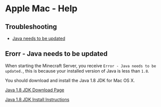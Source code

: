 # Apple Mac - Help

## Troubleshooting
 * [Java needs to be updated](#javaneedsupdating)

## Erorr - Java needs to be updated  <a id="javaneedsupdating"></a>

When starting the Minecraft Server, you receive `Error - Java needs to be updated.`, this is because your installed version of Java is less than `1.8`.

You should download and install the Java 1.8 JDK for Mac OS X. 

[Java 1.8 JDK Download Page](http://www.oracle.com/technetwork/java/javase/downloads/jdk8-downloads-2133151.html)

[Java 1.8 JDK Install Instructions](https://docs.oracle.com/javase/8/docs/technotes/guides/install/mac_jdk.html)


